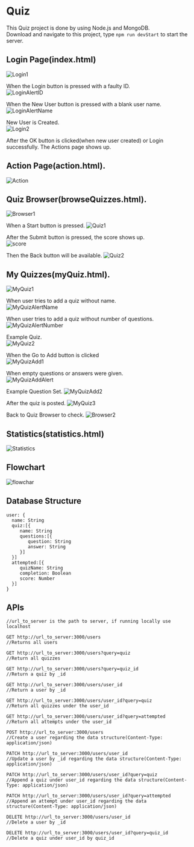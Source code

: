 # Quiz
 This Quiz project is done by using Node.js and MongoDB.  
 Download and navigate to this project, type `npm run devStart` to start the server.
 
 ## Login Page(index.html)
 ![Login1](QuizPics/Login1.png)
 
 When the Login button is pressed with a faulty ID.   
 ![LoginAlertID](QuizPics/LoginAlertID.png)
 
 When the New User button is pressed with a blank user name.   
 ![LoginAlertName](QuizPics/LoginAlertUserName.png)
 
 New User is Created.   
 ![Login2](QuizPics/Login2.png)
 
 After the OK button is clicked(when new user created) or Login successfully. 
 The Actions page shows up. 
 
 ## Action Page(action.html). 
 ![Action](QuizPics/Actions.png)
 
 ## Quiz Browser(browseQuizzes.html). 
 ![Browser1](QuizPics/QuizBrowser1.png)
 
 When a Start button is pressed. 
 ![Quiz1](QuizPics/Quiz1.png)
 
 After the Submit button is pressed, the score shows up.   
 ![score](QuizPics/ScoreAlert.png)
 
 Then the Back button will be available. 
 ![Quiz2](QuizPics/Quiz2.png)
 
 ## My Quizzes(myQuiz.html). 
 ![MyQuiz1](QuizPics/MyQuiz1.png)
 
 When user tries to add a quiz without name.   
 ![MyQuizAlertName](QuizPics/MyQuizAlertQuizName.png)
 
 When user tries to add a quiz without number of questions.   
 ![MyQuizAlertNumber](QuizPics/MyQuizAlertQuizNumber.png)
 
 Example Quiz.   
 ![MyQuiz2](QuizPics/MyQuiz2.png)
 
 When the Go to Add button is clicked  
 ![MyQuizAdd1](QuizPics/MyQuizAdd1.png)
 
 When empty questions or answers were given.   
 ![MyQuizAddAlert](QuizPics/MyQuizAddAlert.png)
 
 Example Question Set. 
 ![MyQuizAdd2](QuizPics/MyQuizAdd2.png)
 
 After the quiz is posted. 
 ![MyQuiz3](QuizPics/MyQuiz3.png)
 
 Back to Quiz Browser to check. 
 ![Browser2](QuizPics/QuizBrowser2.png)
 
 ## Statistics(statistics.html)
 ![Statistics](QuizPics/Statistics.png)

 ## Flowchart
 ![flowchar](QuizPics/frontend-flowchart.png)
 
 ## Database Structure
 ```
 user: {
   name: String
   quiz:[{
      name: String
      questions:[{
         question: String
         answer: String
      }]
   }]
   attempted:[{
      quizName: String
      completion: Boolean
      score: Number
   }]
}
 ```
 
  ## APIs
  ```
  //url_to_server is the path to server, if running locally use localhost
  
  GET http://url_to_server:3000/users 
  //Returns all users
  
  GET http://url_to_server:3000/users?query=quiz 
  //Return all quizzes
  
  GET http://url_to_server:3000/users?query=quiz_id 
  //Return a quiz by _id
  
  GET http://url_to_server:3000/users/user_id 
  //Return a user by _id
  
  GET http://url_to_server:3000/users/user_id?query=quiz 
  //Return all quizzes under the user_id
  
  GET http://url_to_server:3000/users/user_id?query=attempted 
  //Return all attempts under the user_id
  
  POST http://url_to_server:3000/users 
  //Create a user regarding the data structure(Content-Type: application/json)
  
  PATCH http://url_to_server:3000/users/user_id 
  //Update a user by _id regarding the data structure(Content-Type: application/json)
  
  PATCH http://url_to_server:3000/users/user_id?query=quiz 
  //Append a quiz under user_id regarding the data structure(Content-Type: application/json)
  
  PATCH http://url_to_server:3000/users/user_id?query=attempted 
  //Append an attempt under user_id regarding the data structure(Content-Type: application/json)
  
  DELETE http://url_to_server:3000/users/user_id 
  //Delete a user by _id
  
  DELETE http://url_to_server:3000/users/user_id?query=quiz_id 
  //Delete a quiz under user_id by quiz_id
  ```
 

